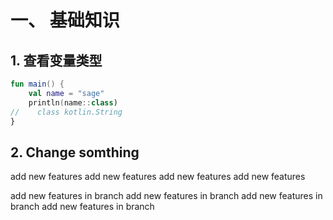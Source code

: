 # 一、 基础知识

## 1. 查看变量类型
```kotlin
fun main() {
    val name = "sage"
    println(name::class)
//    class kotlin.String
}
```

## 2. Change somthing

add new features
add new features
add new features
add new features

add new features in branch
add new features in branch
add new features in branch
add new features in branch
